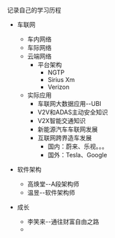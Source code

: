 记录自己的学习历程

* 车联网
  * 车内网络
  * 车际网络
  * 云端网络
    * 平台架构
      * NGTP
      * Sirius Xm
      * Verizon
  * 实际应用
    * 车联网大数据应用--UBI
    * V2V和ADAS主动安全知识
    * V2X智能交通知识
    * 新能源汽车车联网发展
    * 互联网跨界造车发展
      * 国内：蔚来、乐视。。。
      * 国外：Tesla、Google
* 软件架构
  * 高焕堂--A段架构师
  * 温昱--软件架构师

* 成长
  * 李笑来--通往财富自由之路
  * 



